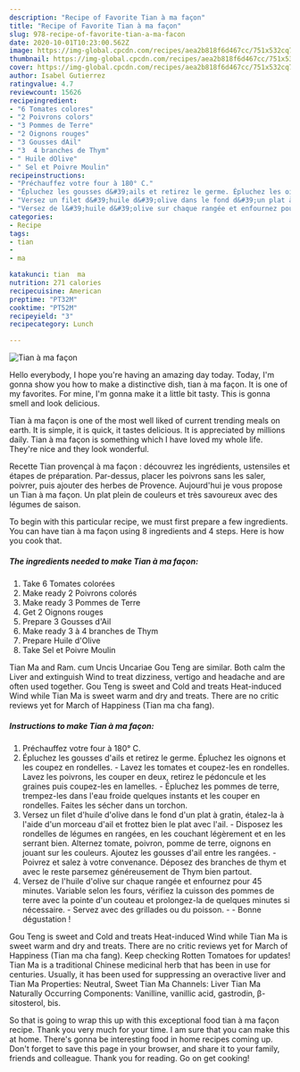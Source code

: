 ```yaml
---
description: "Recipe of Favorite Tian à ma façon"
title: "Recipe of Favorite Tian à ma façon"
slug: 978-recipe-of-favorite-tian-a-ma-facon
date: 2020-10-01T10:23:00.562Z
image: https://img-global.cpcdn.com/recipes/aea2b818f6d467cc/751x532cq70/tian-a-ma-facon-photo-principale-de-la-recette.jpg
thumbnail: https://img-global.cpcdn.com/recipes/aea2b818f6d467cc/751x532cq70/tian-a-ma-facon-photo-principale-de-la-recette.jpg
cover: https://img-global.cpcdn.com/recipes/aea2b818f6d467cc/751x532cq70/tian-a-ma-facon-photo-principale-de-la-recette.jpg
author: Isabel Gutierrez
ratingvalue: 4.7
reviewcount: 15626
recipeingredient:
- "6 Tomates colores"
- "2 Poivrons colors"
- "3 Pommes de Terre"
- "2 Oignons rouges"
- "3 Gousses dAil"
- "3  4 branches de Thym"
- " Huile dOlive"
- " Sel et Poivre Moulin"
recipeinstructions:
- "Préchauffez votre four à 180° C."
- "Épluchez les gousses d&#39;ails et retirez le germe. Épluchez les oignons et les coupez en rondelles. Lavez les tomates et coupez-les en rondelles. Lavez les poivrons, les couper en deux, retirez le pédoncule et les graines puis coupez-les en lamelles. Épluchez les pommes de terre, trempez-les dans l&#39;eau froide quelques instants et les couper en rondelles. Faites les sécher dans un torchon."
- "Versez un filet d&#39;huile d&#39;olive dans le fond d&#39;un plat à gratin, étalez-la à l&#39;aide d&#39;un morceau d&#39;ail et frottez bien le plat avec l&#39;ail. Disposez les rondelles de légumes en rangées, en les couchant légèrement et en les serrant bien. Alternez tomate, poivron, pomme de terre, oignons en jouant sur les couleurs. Ajoutez les gousses d&#39;ail entre les rangées. Poivrez et salez à votre convenance. Déposez des branches de thym et avec le reste parsemez généreusement de Thym bien partout."
- "Versez de l&#39;huile d&#39;olive sur chaque rangée et enfournez pour 45 minutes. Variable selon les fours, vérifiez la cuisson des pommes de terre avec la pointe d&#39;un couteau et prolongez-la de quelques minutes si nécessaire. Servez avec des grillades ou du poisson.  Bonne dégustation !"
categories:
- Recipe
tags:
- tian
- 
- ma

katakunci: tian  ma 
nutrition: 271 calories
recipecuisine: American
preptime: "PT32M"
cooktime: "PT52M"
recipeyield: "3"
recipecategory: Lunch

---
```



![Tian à ma façon](https://img-global.cpcdn.com/recipes/aea2b818f6d467cc/751x532cq70/tian-a-ma-facon-photo-principale-de-la-recette.jpg)

Hello everybody, I hope you're having an amazing day today. Today, I'm gonna show you how to make a distinctive dish, tian à ma façon. It is one of my favorites. For mine, I'm gonna make it a little bit tasty. This is gonna smell and look delicious.

Tian à ma façon is one of the most well liked of current trending meals on earth. It is simple, it is quick, it tastes delicious. It is appreciated by millions daily. Tian à ma façon is something which I have loved my whole life. They're nice and they look wonderful.

Recette Tian provençal à ma façon : découvrez les ingrédients, ustensiles et étapes de préparation. Par-dessus, placer les poivrons sans les saler, poivrer, puis ajouter des herbes de Provence. Aujourd&#39;hui je vous propose un Tian à ma façon. Un plat plein de couleurs et très savoureux avec des légumes de saison.


To begin with this particular recipe, we must first prepare a few ingredients. You can have tian à ma façon using 8 ingredients and 4 steps. Here is how you cook that.

<!--inarticleads1-->

##### The ingredients needed to make Tian à ma façon:

1. Take 6 Tomates colorées
1. Make ready 2 Poivrons colorés
1. Make ready 3 Pommes de Terre
1. Get 2 Oignons rouges
1. Prepare 3 Gousses d&#39;Ail
1. Make ready 3 à 4 branches de Thym
1. Prepare  Huile d&#39;Olive
1. Take  Sel et Poivre Moulin


Tian Ma and Ram. cum Uncis Uncariae Gou Teng are similar. Both calm the Liver and extinguish Wind to treat dizziness, vertigo and headache and are often used together. Gou Teng is sweet and Cold and treats Heat-induced Wind while Tian Ma is sweet warm and dry and treats. There are no critic reviews yet for March of Happiness (Tian ma cha fang). 

<!--inarticleads2-->

##### Instructions to make Tian à ma façon:

1. Préchauffez votre four à 180° C.
1. Épluchez les gousses d&#39;ails et retirez le germe. Épluchez les oignons et les coupez en rondelles. - Lavez les tomates et coupez-les en rondelles. Lavez les poivrons, les couper en deux, retirez le pédoncule et les graines puis coupez-les en lamelles. - Épluchez les pommes de terre, trempez-les dans l&#39;eau froide quelques instants et les couper en rondelles. Faites les sécher dans un torchon.
1. Versez un filet d&#39;huile d&#39;olive dans le fond d&#39;un plat à gratin, étalez-la à l&#39;aide d&#39;un morceau d&#39;ail et frottez bien le plat avec l&#39;ail. - Disposez les rondelles de légumes en rangées, en les couchant légèrement et en les serrant bien. Alternez tomate, poivron, pomme de terre, oignons en jouant sur les couleurs. Ajoutez les gousses d&#39;ail entre les rangées. - Poivrez et salez à votre convenance. Déposez des branches de thym et avec le reste parsemez généreusement de Thym bien partout.
1. Versez de l&#39;huile d&#39;olive sur chaque rangée et enfournez pour 45 minutes. Variable selon les fours, vérifiez la cuisson des pommes de terre avec la pointe d&#39;un couteau et prolongez-la de quelques minutes si nécessaire. - Servez avec des grillades ou du poisson. -  - Bonne dégustation !


Gou Teng is sweet and Cold and treats Heat-induced Wind while Tian Ma is sweet warm and dry and treats. There are no critic reviews yet for March of Happiness (Tian ma cha fang). Keep checking Rotten Tomatoes for updates! Tian Ma is a traditional Chinese medicinal herb that has been in use for centuries. Usually, it has been used for suppressing an overactive liver and Tian Ma Properties: Neutral, Sweet Tian Ma Channels: Liver Tian Ma Naturally Occurring Components: Vanilline, vanillic acid, gastrodin, β-sitosterol, bis. 

So that is going to wrap this up with this exceptional food tian à ma façon recipe. Thank you very much for your time. I am sure that you can make this at home. There's gonna be interesting food in home recipes coming up. Don't forget to save this page in your browser, and share it to your family, friends and colleague. Thank you for reading. Go on get cooking!
